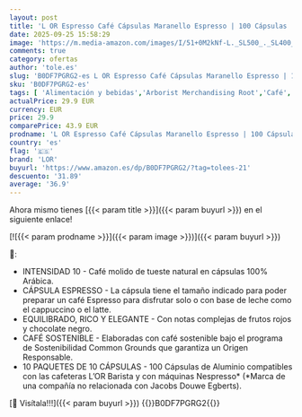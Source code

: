 ```yaml
---
layout: post
title: 'L OR Espresso Café Cápsulas Maranello Espresso | 100 Cápsulas | Compatibles Nespresso  R *'
date: 2025-09-25 15:58:29
image: 'https://m.media-amazon.com/images/I/51+0M2kNf-L._SL500_._SL400_.jpg'
comments: true
category: ofertas
author: 'tole.es'
slug: 'B0DF7PGRG2-es L OR Espresso Café Cápsulas Maranello Espresso | 100...'
sku: 'B0DF7PGRG2-es'
tags: [ 'Alimentación y bebidas','Arborist Merchandising Root','Café','Café para Nespresso','Café para máquinas Nespresso','Café, té y bebidas','Cápsulas de café','Novedades en Alimentación y bebidas','Self Service','Special Features Stores','dd53b5bc-bcd1-4c9b-ab43-793ed912ccdd_0','dd53b5bc-bcd1-4c9b-ab43-793ed912ccdd_2401','dd53b5bc-bcd1-4c9b-ab43-793ed912ccdd_6001','dd53b5bc-bcd1-4c9b-ab43-793ed912ccdd_8801','dd53b5bc-bcd1-4c9b-ab43-793ed912ccdd_901','lor','nespresso','🇪🇸', ]
actualPrice: 29.9 EUR
currency: EUR
price: 29.9
comparePrice: 43.9 EUR
prodname: 'L OR Espresso Café Cápsulas Maranello Espresso | 100 Cápsulas | Compatibles Nespresso  R *'
country: 'es'
flag: '🇪🇸'
brand: 'LOR'
buyurl: 'https://www.amazon.es/dp/B0DF7PGRG2/?tag=tolees-21'
descuento: '31.89'
average: '36.9'
---
```


Ahora mismo tienes [{{< param title >}}]({{< param buyurl >}}) en el siguiente enlace!

[![{{< param prodname >}}]({{< param image >}})]({{< param buyurl >}})

🔎:

- INTENSIDAD 10 - Café molido de tueste natural en cápsulas 100% Arábica.
- CÁPSULA ESPRESSO - La cápsula tiene el tamaño indicado para poder preparar un café Espresso para disfrutar solo o con base de leche como el cappuccino o el latte.
- EQUILIBRADO, RICO Y ELEGANTE - Con notas complejas de frutos rojos y chocolate negro.
- CAFÉ SOSTENIBLE - Elaboradas con café sostenible bajo el programa de Sostenibilidad Common Grounds que garantiza un Origen Responsable.
- 10 PAQUETES DE 10 CÁPSULAS - 100 Cápsulas de Aluminio compatibles con las cafeteras L’OR Barista y con máquinas Nespresso* (*Marca de una compañía no relacionada con Jacobs Douwe Egberts).

[🛒 Visítala!!!]({{< param buyurl >}})
{{<world>}}B0DF7PGRG2{{</world>}}
